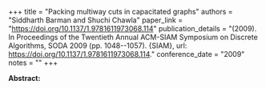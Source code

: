 +++
title = "Packing multiway cuts in capacitated graphs"
authors = "Siddharth Barman and Shuchi Chawla"
paper_link = "https://doi.org/10.1137/1.9781611973068.114"
publication_details = "(2009). In Proceedings of the Twentieth Annual ACM-SIAM Symposium on Discrete Algorithms,  SODA 2009 (pp. 1048--1057). {SIAM}, url: <a href='https://doi.org/10.1137/1.9781611973068.114' target='_blank'>https://doi.org/10.1137/1.9781611973068.114</a>."
conference_date = "2009"
notes = ""
+++

<b>Abstract:</b>
